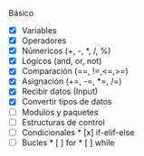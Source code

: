 Básico
* [x]  Variables
* [x]  Operadores
  * [x]  Númericos (+, -, *, /, %)
  * [x]  Lógicos (and, or, not)
  * [x]  Comparación (==, !=,<=,>=)
  * [x]  Asignación (+=, -=, *=, /=)
* [x]  Recibir datos (Input)
  * [x]  Convertir tipos de datos
* [ ]  Modulos y paquetes
* [ ]  Estructuras de control
  * [ ]  Condicionales
    * [x]  if-elif-else
  * [ ]  Bucles
    * [ ]  for
    * [ ]  while